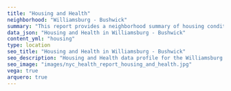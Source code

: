 ```yaml
---
title: "Housing and Health"
neighborhood: "Williamsburg - Bushwick"
summary: "This report provides a neighborhood summary of housing conditions and related health outcomes. It also describes population characteristics that can increase vulnerability to housing hazards."
data_json: "Housing and Health in Williamsburg - Bushwick"
content_yml: "housing"
type: location
seo_title: "Housing and Health in Williamsburg - Bushwick"
seo_description: "Housing and Health data profile for the Williamsburg - Bushwick neighborhood of NYC."
seo_image: "images/nyc_health_report_housing_and_health.jpg"
vega: true
arquero: true
---
```

